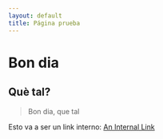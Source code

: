 ```yaml
---
layout: default
title: Página prueba
---
```


# Bon dia

## Què tal?

> Bon dia, que tal

Esto va a ser un link interno: [An Internal Link](./MarkdownGuidelines.md)
